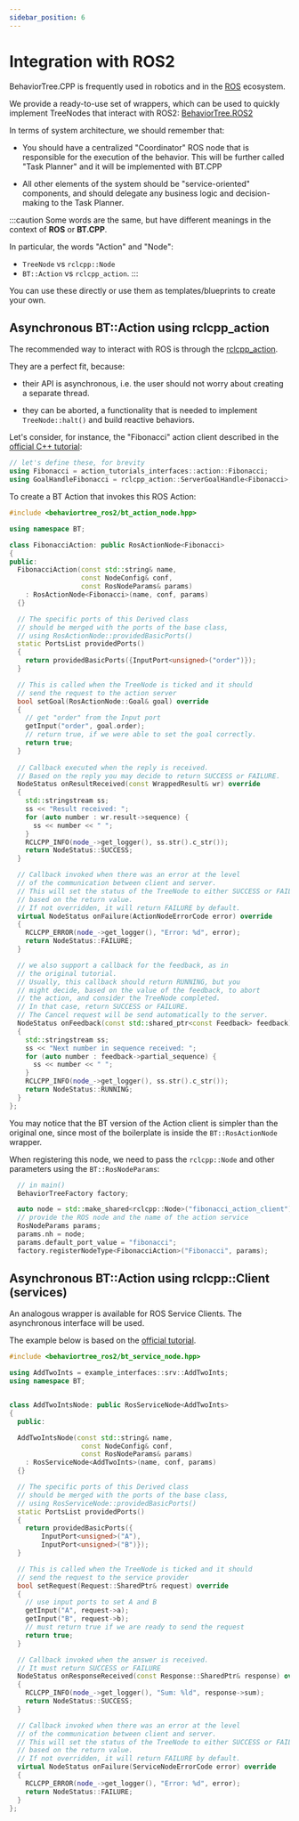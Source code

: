 ```yaml
---
sidebar_position: 6
---
```


# Integration with ROS2

BehaviorTree.CPP is frequently used in robotics and in
the [ROS](https://docs.ros.org/en/humble/index.html) ecosystem.

We provide a ready-to-use set of wrappers, which can be used
to quickly implement TreeNodes that interact with ROS2: 
[BehaviorTree.ROS2](https://github.com/BehaviorTree/BehaviorTree.ROS2)

In terms of system architecture, we should remember that:

- You should have a centralized "Coordinator" ROS node that is responsible
for the execution of the behavior. This will be further called "Task Planner"
and it will be implemented with BT.CPP

- All other elements of the system should be "service-oriented" components,
and should delegate any business logic and decision-making to the Task Planner.

:::caution
Some words are the same, but have different meanings in
the context of **ROS** or **BT.CPP**.

In particular, the words "Action" and "Node":

- `TreeNode` vs `rclcpp::Node`
- `BT::Action` vs `rclcpp_action`.
:::

You can use these directly or use them as templates/blueprints to create your
own.


## Asynchronous BT::Action using rclcpp_action

The recommended way to interact with ROS is through the 
[rclcpp_action](https://docs.ros.org/en/humble/Tutorials/Intermediate/Writing-an-Action-Server-Client/Cpp.html).

They are a perfect fit, because:

- their API is asynchronous, i.e. the user 
should not worry about creating a separate thread.

- they can be aborted, a functionality that is needed to implement
`TreeNode::halt()` and build reactive behaviors.

Let's consider, for instance, the "Fibonacci" action client described in the
[official C++ tutorial](https://docs.ros.org/en/humble/Tutorials/Intermediate/Writing-an-Action-Server-Client/Cpp.html#writing-an-action-client):

```cpp
// let's define these, for brevity
using Fibonacci = action_tutorials_interfaces::action::Fibonacci;
using GoalHandleFibonacci = rclcpp_action::ServerGoalHandle<Fibonacci>;
```

To create a BT Action that invokes this ROS Action:

```cpp
#include <behaviortree_ros2/bt_action_node.hpp>

using namespace BT;

class FibonacciAction: public RosActionNode<Fibonacci>
{
public:
  FibonacciAction(const std::string& name,
                  const NodeConfig& conf,
                  const RosNodeParams& params)
    : RosActionNode<Fibonacci>(name, conf, params)
  {}

  // The specific ports of this Derived class
  // should be merged with the ports of the base class,
  // using RosActionNode::providedBasicPorts()
  static PortsList providedPorts()
  {
    return providedBasicPorts({InputPort<unsigned>("order")});
  }

  // This is called when the TreeNode is ticked and it should
  // send the request to the action server
  bool setGoal(RosActionNode::Goal& goal) override 
  {
    // get "order" from the Input port
    getInput("order", goal.order);
    // return true, if we were able to set the goal correctly.
    return true;
  }
  
  // Callback executed when the reply is received.
  // Based on the reply you may decide to return SUCCESS or FAILURE.
  NodeStatus onResultReceived(const WrappedResult& wr) override
  {
    std::stringstream ss;
    ss << "Result received: ";
    for (auto number : wr.result->sequence) {
      ss << number << " ";
    }
    RCLCPP_INFO(node_->get_logger(), ss.str().c_str());
    return NodeStatus::SUCCESS;
  }

  // Callback invoked when there was an error at the level
  // of the communication between client and server.
  // This will set the status of the TreeNode to either SUCCESS or FAILURE,
  // based on the return value.
  // If not overridden, it will return FAILURE by default.
  virtual NodeStatus onFailure(ActionNodeErrorCode error) override
  {
    RCLCPP_ERROR(node_->get_logger(), "Error: %d", error);
    return NodeStatus::FAILURE;
  }

  // we also support a callback for the feedback, as in
  // the original tutorial.
  // Usually, this callback should return RUNNING, but you
  // might decide, based on the value of the feedback, to abort
  // the action, and consider the TreeNode completed.
  // In that case, return SUCCESS or FAILURE.
  // The Cancel request will be send automatically to the server.
  NodeStatus onFeedback(const std::shared_ptr<const Feedback> feedback)
  {
    std::stringstream ss;
    ss << "Next number in sequence received: ";
    for (auto number : feedback->partial_sequence) {
      ss << number << " ";
    }
    RCLCPP_INFO(node_->get_logger(), ss.str().c_str());
    return NodeStatus::RUNNING;
  }
};
```

You may notice that the BT version of the Action client is
simpler than the original one, since most of the boilerplate
is inside the  `BT::RosActionNode` wrapper.

When registering this node, we need to pass the `rclcpp::Node`
and other parameters using the `BT::RosNodeParams`:

```cpp
  // in main()
  BehaviorTreeFactory factory;

  auto node = std::make_shared<rclcpp::Node>("fibonacci_action_client");
  // provide the ROS node and the name of the action service
  RosNodeParams params; 
  params.nh = node;
  params.default_port_value = "fibonacci";
  factory.registerNodeType<FibonacciAction>("Fibonacci", params);
```

## Asynchronous BT::Action using rclcpp::Client (services)

An analogous wrapper is available for ROS Service Clients.
The asynchronous interface will be used.

The example below is based on the 
[official tutorial](https://docs.ros.org/en/humble/Tutorials/Beginner-Client-Libraries/Writing-A-Simple-Cpp-Service-And-Client.html#write-the-client-node).

```cpp
#include <behaviortree_ros2/bt_service_node.hpp>

using AddTwoInts = example_interfaces::srv::AddTwoInts;
using namespace BT;


class AddTwoIntsNode: public RosServiceNode<AddTwoInts>
{
  public:

  AddTwoIntsNode(const std::string& name,
                  const NodeConfig& conf,
                  const RosNodeParams& params)
    : RosServiceNode<AddTwoInts>(name, conf, params)
  {}

  // The specific ports of this Derived class
  // should be merged with the ports of the base class,
  // using RosServiceNode::providedBasicPorts()
  static PortsList providedPorts()
  {
    return providedBasicPorts({
        InputPort<unsigned>("A"),
        InputPort<unsigned>("B")});
  }

  // This is called when the TreeNode is ticked and it should
  // send the request to the service provider
  bool setRequest(Request::SharedPtr& request) override
  {
    // use input ports to set A and B
    getInput("A", request->a);
    getInput("B", request->b);
    // must return true if we are ready to send the request
    return true;
  }

  // Callback invoked when the answer is received.
  // It must return SUCCESS or FAILURE
  NodeStatus onResponseReceived(const Response::SharedPtr& response) override
  {
    RCLCPP_INFO(node_->get_logger(), "Sum: %ld", response->sum);
    return NodeStatus::SUCCESS;
  }

  // Callback invoked when there was an error at the level
  // of the communication between client and server.
  // This will set the status of the TreeNode to either SUCCESS or FAILURE,
  // based on the return value.
  // If not overridden, it will return FAILURE by default.
  virtual NodeStatus onFailure(ServiceNodeErrorCode error) override
  {
    RCLCPP_ERROR(node_->get_logger(), "Error: %d", error);
    return NodeStatus::FAILURE;
  }
};
```